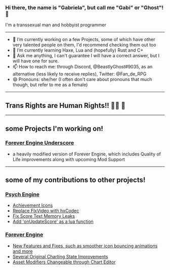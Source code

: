 ### Hi there, the name is "Gabriela", but call me "Gabi" or "Ghost"! 👋
I'm a transsexual man and hobbyist programmer

---------------------------------------

- 🔭 I’m currently working on a few Projects, some of which have other very talented people on them, I'd recommend checking them out too
- 🌱 I’m currently learning Haxe, Lua and (hopefully) Rust and C+
- 💬 Ask me anything, I can't guarantee I will have a correct answer, but I will have one for sure.
- 📫 How to reach me: through Discord, @BeastlyGhost#9035, as an alternative (less likely to receive replies), Twitter: @Fan_de_RPG
- 😄 Pronouns: she/her (I often don't care about pronouns that much though, but refer to me as a female)

---------------------------------------

## Trans Rights are Human Rights!! 🏳️‍⚧️ 💙

---------------------------------------

## some Projects I'm working on!

### [Forever Engine Underscore](https://github.com/BeastlyGhost/Forever-Engine-Underscore)
* a heavily modified version of Forever Engine, which includes Quality of Life improvements along with upcoming Mod Support

---------------------------------------

## some of my contributions to other projects!

### [Psych Engine](https://github.com/ShadowMario/FNF-PsychEngine)
* [Achievement Icons](https://github.com/ShadowMario/FNF-PsychEngine/pull/8695)
* [Replace FlxVideo with hxCodec](https://github.com/ShadowMario/FNF-PsychEngine/pull/8985)
* [Fix Score Text Memory Leaks](https://github.com/ShadowMario/FNF-PsychEngine/pull/9337)
* [Add 'onUpdateScore' as a lua function](https://github.com/ShadowMario/FNF-PsychEngine/pull/9656)

### [Forever Engine](https://github.com/Yoshubs/Forever-Engine-Legacy)
* [New Features and Fixes, such as smoother icon bouncing animations and more](https://github.com/Yoshubs/Forever-Engine-Legacy/pull/131)
* [Several Original Charting State Improvements](https://github.com/Yoshubs/Forever-Engine-Legacy/pull/135)
* [Asset Modifiers Changeable through Chart Editor](https://github.com/Yoshubs/Forever-Engine-Legacy/pull/142)
